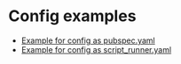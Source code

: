# Config examples

- [Example for config as pubspec.yaml](pubspec.example.yaml)
- [Example for config as script_runner.yaml](script_runner.example.yaml)
